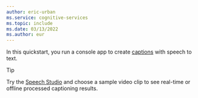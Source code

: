 ```yaml
---
author: eric-urban
ms.service: cognitive-services
ms.topic: include
ms.date: 03/13/2022
ms.author: eur
---
```


In this quickstart, you run a console app to create [captions](~/articles/cognitive-services/speech-service/captioning-concepts.md) with speech to text.

> [!TIP]
> Try the [Speech Studio](https://aka.ms/speechstudio/captioning) and choose a sample video clip to see real-time or offline processed captioning results. 

